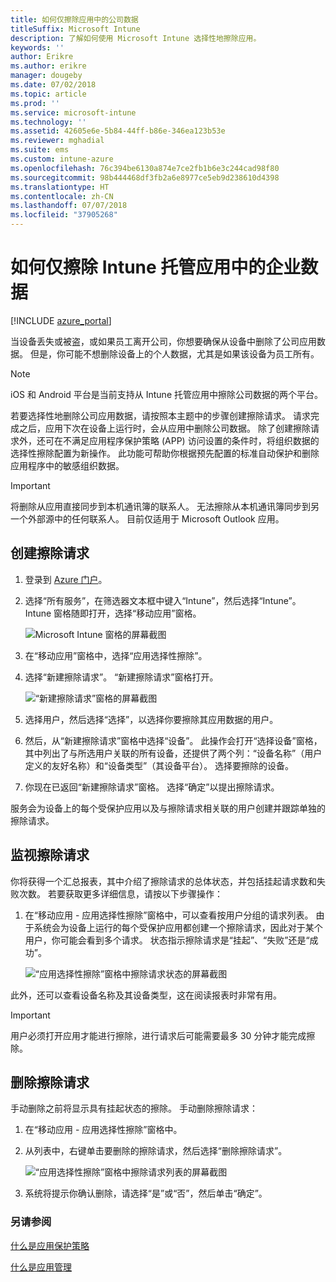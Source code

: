 ```yaml
---
title: 如何仅擦除应用中的公司数据
titleSuffix: Microsoft Intune
description: 了解如何使用 Microsoft Intune 选择性地擦除应用。
keywords: ''
author: Erikre
ms.author: erikre
manager: dougeby
ms.date: 07/02/2018
ms.topic: article
ms.prod: ''
ms.service: microsoft-intune
ms.technology: ''
ms.assetid: 42605e6e-5b84-44ff-b86e-346ea123b53e
ms.reviewer: mghadial
ms.suite: ems
ms.custom: intune-azure
ms.openlocfilehash: 76c394be6130a874e7ce2fb1b6e3c244cad98f80
ms.sourcegitcommit: 98b444468df3fb2a6e8977ce5eb9d238610d4398
ms.translationtype: HT
ms.contentlocale: zh-CN
ms.lasthandoff: 07/07/2018
ms.locfileid: "37905268"
---
```

# <a name="how-to-wipe-only-corporate-data-from-intune-managed-apps"></a>如何仅擦除 Intune 托管应用中的企业数据

[!INCLUDE [azure_portal](./includes/azure_portal.md)]

当设备丢失或被盗，或如果员工离开公司，你想要确保从设备中删除了公司应用数据。 但是，你可能不想删除设备上的个人数据，尤其是如果该设备为员工所有。

>[!NOTE]
> iOS 和 Android 平台是当前支持从 Intune 托管应用中擦除公司数据的两个平台。

若要选择性地删除公司应用数据，请按照本主题中的步骤创建擦除请求。 请求完成之后，应用下次在设备上运行时，会从应用中删除公司数据。 除了创建擦除请求外，还可在不满足应用程序保护策略 (APP) 访问设置的条件时，将组织数据的选择性擦除配置为新操作。 此功能可帮助你根据预先配置的标准自动保护和删除应用程序中的敏感组织数据。

>[!IMPORTANT]
> 将删除从应用直接同步到本机通讯簿的联系人。 无法擦除从本机通讯簿同步到另一个外部源中的任何联系人。 目前仅适用于 Microsoft Outlook 应用。

## <a name="create-a-wipe-request"></a>创建擦除请求

1.  登录到 [Azure 门户](https://portal.azure.com)。

2.  选择“所有服务”，在筛选器文本框中键入“Intune”，然后选择“Intune”。 Intune 窗格随即打开，选择“移动应用”窗格。

    ![Microsoft Intune 窗格的屏幕截图](./media/apps-selective-wipe01.png)

3.  在“移动应用”窗格中，选择“应用选择性擦除”。

4.  选择“新建擦除请求”。 “新建擦除请求”窗格打开。

    ![“新建擦除请求”窗格的屏幕截图](./media/AzurePortal_MAM_NewWipeRequest.png)

5.  选择用户，然后选择“选择”，以选择你要擦除其应用数据的用户。

6.  然后，从“新建擦除请求”窗格中选择“设备”。 此操作会打开“选择设备”窗格，其中列出了与所选用户关联的所有设备，还提供了两个列：“设备名称”（用户定义的友好名称）和“设备类型”（其设备平台）。 选择要擦除的设备。

7.  你现在已返回“新建擦除请求”窗格。 选择“确定”以提出擦除请求。

服务会为设备上的每个受保护应用以及与擦除请求相关联的用户创建并跟踪单独的擦除请求。

## <a name="monitor-your-wipe-requests"></a>监视擦除请求

你将获得一个汇总报表，其中介绍了擦除请求的总体状态，并包括挂起请求数和失败次数。 若要获取更多详细信息，请按以下步骤操作：

1.  在“移动应用 - 应用选择性擦除”窗格中，可以查看按用户分组的请求列表。 由于系统会为设备上运行的每个受保护应用都创建一个擦除请求，因此对于某个用户，你可能会看到多个请求。 状态指示擦除请求是“挂起”、“失败”还是“成功”。

    ![“应用选择性擦除”窗格中擦除请求状态的屏幕截图](./media/wipe-request-status-1.png)

此外，还可以查看设备名称及其设备类型，这在阅读报表时非常有用。

>[!IMPORTANT]
> 用户必须打开应用才能进行擦除，进行请求后可能需要最多 30 分钟才能完成擦除。

## <a name="delete-a-wipe-request"></a>删除擦除请求

手动删除之前将显示具有挂起状态的擦除。 手动删除擦除请求：

1.  在“移动应用 - 应用选择性擦除”窗格中。

2.  从列表中，右键单击要删除的擦除请求，然后选择“删除擦除请求”。

    ![“应用选择性擦除”窗格中擦除请求列表的屏幕截图](./media/delete-wipe-request.png)

3.  系统将提示你确认删除，请选择“是”或“否”，然后单击“确定”。

### <a name="see-also"></a>另请参阅
[什么是应用保护策略](app-protection-policy.md)

[什么是应用管理](app-management.md)
